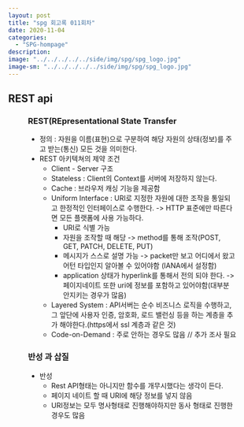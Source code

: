 ```yaml
---
layout: post
title: "spg 회고록 011회차"
date: 2020-11-04
categories:
  - "SPG-hompage"
description:
image: "../../../../../side/img/spg/spg_logo.jpg"
image-sm: "../../../../../side/img/spg/spg_logo.jpg"
---
```

<h2>REST api</h2>
<figure>
    <h3>REST(REpresentational State Transfer</h3>
	<ul>
	    <li>정의 : 자원을 이름(표현)으로 구분하여 해당 자원의 상태(정보)를 주고 받는(통신) 모든 것을 의미한다.</li>
	    <li>REST 아키텍쳐의 제약 조건
	        <ul>
	            <li>Client - Server 구조</li>
	            <li>Stateless : Client의 Context를 서버에 저장하지 않는다.</li>
	            <li>Cache : 브라우저 캐싱 기능을 제공함</li>
	            <li>Uniform Interface : URI로 지정한 자원에 대한 조작을 통일되고 한정적인 인터페이스로 수행한다. -> HTTP 표준에만 따른다면 모든 플랫폼에 사용 가능하다.
	                <ul>
	                    <li>URI로 식별 가능</li>
	                    <li>자원을 조작할 때 해당 -> method를 통해 조작(POST, GET, PATCH, DELETE, PUT)</li>
	                    <li>메시지가 스스로 설명 가능 -> packet만 보고 어디에서 왔고 어턴 타입인지 알아볼 수 있어야함 (IANA에서 설정함)</li>
	                    <li>application 상태가 hyperlink를 통해서 전의 되야 한다. -> 페이지네이트 또한 uri에 정보를 포함하고 있어야함(대부분 안지키는 경우가 많음)</li>
	                </ul>
	            </li>
	            <li>Layered System : API서버는 순수 비즈니스 로직을 수행하고, 그 앞단에 사용자 인증, 암호화, 로드 밸런싱 등을 하는 계층을 추가 해야한다.(https에서 ssl 계층과 같은 것)</li>
	            <li>Code-on-Demand : 주로 안하는 경우도 많음 // 추가 조사 필요</li>
	        </ul>
	    </li>
	</ul>            
<!--	<img src="../../../../../side/img/spg/10/10-entity-lifecycle.png" alt="jpa life cycle" style="width: 90%"/> -->
    <h3>반성 과 삽질</h3>
    <ul>
        <li>반성
            <ul>
                <li>Rest API형태는 아니지만 함수를 개무시했다는 생각이 든다.</li>
                <li>페이지 네이트 할 때 URI에 해당 정보를 넣지 않음</li>
                <li>URI정보는 모두 명사형태로 진행해야하지만 동사 형태로 진행한 경우도 많음</li>
            </ul>
        </li>
    </ul>
</figure>
